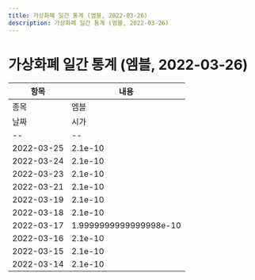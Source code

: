 ```yaml
---
title: 가상화폐 일간 통계 (엠블, 2022-03-26)
description: 가상화폐 일간 통계 (엠블, 2022-03-26)
---
```


가상화폐 일간 통계 (엠블, 2022-03-26)
===

|항목|내용|
|--|--|
|종목|엠블||마켓|BTC-MVL||종류|일 단위 캔들||기간|2022-03-14T09:00:00 - 2022-03-25T09:00:00|
|날짜|시가|저가|고가|종가|비고|
|--|--|--|--|--|--|
|2022-03-25|2.1e-10|2.1e-10|2.1e-10|2.1e-10|    |
|2022-03-24|2.1e-10|1.9999999999999998e-10|2.2000000000000002e-10|2.1e-10|    |
|2022-03-23|2.1e-10|1.9999999999999998e-10|2.1e-10|2.1e-10|    |
|2022-03-21|2.1e-10|2.1e-10|2.1e-10|2.1e-10|    |
|2022-03-19|2.1e-10|1.9999999999999998e-10|2.1e-10|2.1e-10|    |
|2022-03-18|2.1e-10|2.1e-10|2.1e-10|2.1e-10|    |
|2022-03-17|1.9999999999999998e-10|1.9999999999999998e-10|2.2000000000000002e-10|1.9999999999999998e-10|    |
|2022-03-16|2.1e-10|1.9999999999999998e-10|2.1e-10|1.9999999999999998e-10|    |
|2022-03-15|2.1e-10|2.1e-10|2.1e-10|2.1e-10|    |
|2022-03-14|2.1e-10|2.1e-10|2.1e-10|2.1e-10|    |
